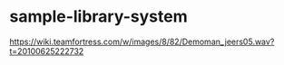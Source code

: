 # sample-library-system

https://wiki.teamfortress.com/w/images/8/82/Demoman_jeers05.wav?t=20100625222732
